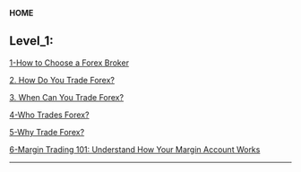 <a id="100"></a>
**HOME**

## Level_1:

[1-How to Choose a Forex Broker](#1)

[2. How Do You Trade Forex?](#2)

[3. When Can You Trade Forex?](#3)

[4-Who Trades Forex?](#4)

[5-Why Trade Forex?](#5)

[6-Margin Trading 101: Understand How Your Margin Account Works](#6)


____
